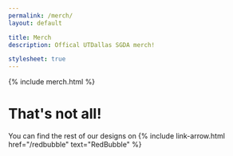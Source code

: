```yaml
---
permalink: /merch/
layout: default

title: Merch
description: Offical UTDallas SGDA merch!

stylesheet: true
---
```


<div class="pt-8"></div>

{% include merch.html %}

<div class="pt-8"></div>

<div class="text-center">
    <h1 class="mt-0 mb-2 line-1 font-4xl"> That's not all! </h1>
    <p class="my-0 line-1 font-xl c-lightgrey"> You can find the rest of our designs on {% include link-arrow.html href="/redbubble" text="RedBubble" %} </p>
</div>

<div class="pt-12"></div>